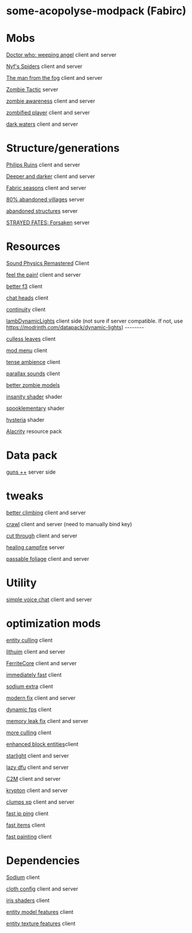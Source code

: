 # some-acopolyse-modpack (Fabirc)


# Mobs
[Doctor who: weeping angel](https://modrinth.com/mod/weeping-angels) client and server

[ Nyf's Spiders](https://modrinth.com/mod/nyfs-spiders) client and server

[The man from the fog](https://modrinth.com/mod/the-man-from-the-fog-fabric) client and server

[Zombie Tactic](https://modrinth.com/mod/zombie-tactics) server

[zombie awareness](https://modrinth.com/mod/zombie-awareness) client and server

[zombified player](https://modrinth.com/mod/zombified-player) client and server

[dark waters](https://modrinth.com/mod/dark-waters) client and server

# Structure/generations
[Philips Ruins](https://modrinth.com/mod/philips-ruins) client and server

[Deeper and darker](https://modrinth.com/mod/deeperdarker) client and server

[Fabric seasons](https://modrinth.com/mod/fabric-seasons) client and server

[80% abandoned villages](https://modrinth.com/datapack/abandoned-villages) server 

[abandoned structures](https://modrinth.com/datapack/abandoned) server

[STRAYED FATES: Forsaken](https://modrinth.com/datapack/strayed-fates-forsaken/gallery) server


# Resources
[Sound Physics Remastered](https://modrinth.com/mod/sound-physics-remastered) Client

[feel the pain!](https://modrinth.com/mod/enhancedvisuals) client and server

[better f3](https://modrinth.com/mod/betterf3) client

[chat heads](https://modrinth.com/mod/chat-heads) client

[continuity](https://modrinth.com/mod/continuity) client

[lambDynamicLights](https://modrinth.com/mod/lambdynamiclights) client side (not sure if server compatible. If not, use https://modrinth.com/datapack/dynamic-lights) --------

[culless leaves](https://modrinth.com/mod/cull-less-leaves) client

[mod menu](https://modrinth.com/mod/modmenu/) client

[tense ambience](https://modrinth.com/mod/tense-ambience) client

[parallax sounds](https://modrinth.com/resourcepack/parallax-sounds) client

[better zombie models](https://modrinth.com/resourcepack/blues-better-zombies)

[insanity shader](https://modrinth.com/shader/insanity-shader) shader

[spooklementary](https://modrinth.com/shader/spooklementary) shader

[hysteria](https://modrinth.com/shader/hysteria-shaders) shader

[Alacrity](https://modrinth.com/resourcepack/alacrity) resource pack


# Data pack
[guns ++](https://modrinth.com/datapack/guns++) server side 

# tweaks
[better climbing](https://modrinth.com/mod/better-climbing) client and server

[crawl](https://modrinth.com/mod/crawl) client and server (need to manually bind key)

[cut through](https://modrinth.com/mod/cut-through) client and server

[healing campfire](https://modrinth.com/mod/healing-campfire) server

[passable foliage](https://modrinth.com/mod/passable-foliage) client and server

# Utility
[simple voice chat](https://modrinth.com/plugin/simple-voice-chat) client and server


# optimization mods
[entity culling](https://modrinth.com/mod/entityculling) client

[lithuim](https://modrinth.com/mod/lithium) client and server

[FerriteCore](https://modrinth.com/mod/ferrite-core) client and server

[immediately fast](https://modrinth.com/mod/immediatelyfast) client

[sodium extra](https://modrinth.com/mod/sodium-extra) client

[modern fix](https://modrinth.com/mod/modernfix) client and server

[dynamic fps](https://modrinth.com/mod/dynamic-fps) client

[memory leak fix](https://modrinth.com/mod/memoryleakfix) client and server

[more culling](https://modrinth.com/mod/moreculling) client 

[enhanced block entities](https://modrinth.com/mod/ebe)client

[starlight](https://modrinth.com/mod/starlight) client and server

[lazy dfu](https://modrinth.com/mod/lazydfu) client and server

[C2M](https://modrinth.com/mod/c2me-fabric) client and server

[krypton](https://modrinth.com/mod/krypton) client and server

[clumps xp](https://modrinth.com/mod/clumps) client and server

[fast ip ping](https://modrinth.com/mod/fast-ip-ping) client

[fast items](https://modrinth.com/mod/fast-items) client

[fast painting](https://www.curseforge.com/minecraft/mc-mods/fast-paintings) client



# Dependencies
[Sodium](https://modrinth.com/mod/sodium) client

[cloth config](https://modrinth.com/mod/cloth-config) client and server

[iris shaders](https://modrinth.com/mod/iris) client

[entity model features](https://modrinth.com/mod/entity-model-features) client

[entity texture features](https://modrinth.com/mod/entitytexturefeatures) client

